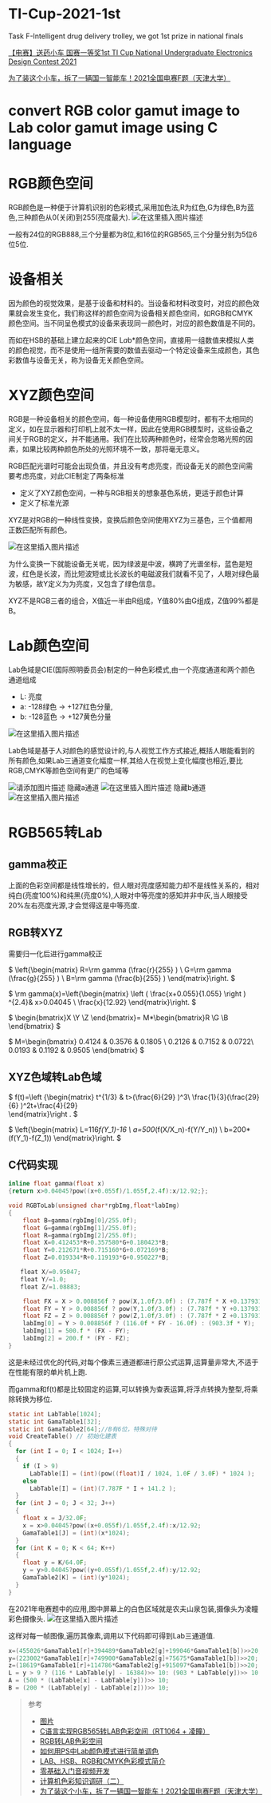 # TI-Cup-2021-1st
Task F-Intelligent drug delivery trolley, we got 1st prize in national finals 

[【电赛】送药小车 国赛一等奖1st TI Cup National Undergraduate Electronics Design Contest 2021](https://www.bilibili.com/video/BV13L411K7ex/)

[为了装这个小车，拆了一辆国一智能车！2021全国电赛F题（天津大学）](https://www.bilibili.com/video/BV1Qr4y1Y7YR)

# convert RGB color gamut image to Lab color gamut image using C language
# RGB颜色空间
RGB颜色是一种便于计算机识别的色彩模式,采用加色法,R为红色,G为绿色,B为蓝色,三种颜色从0(关闭)到255(亮度最大).
![在这里插入图片描述](https://img-blog.csdnimg.cn/b5db6cb6a3784168939aca51a79e884c.png)

一般有24位的RGB888,三个分量都为8位,和16位的RGB565,三个分量分别为5位6位5位.

# 设备相关
因为颜色的视觉效果，是基于设备和材料的。当设备和材料改变时，对应的颜色效果就会发生变化，我们称这样的颜色空间为设备相关颜色空间，如RGB和CMYK颜色空间。当不同呈色模式的设备来表现同一颜色时，对应的颜色数值是不同的。

而如在HSB的基础上建立起来的CIE L*a*b*颜色空间，直接用一组数值来模拟人类的颜色视觉，而不是使用一组所需要的数值去驱动一个特定设备来生成颜色，其色彩数值与设备无关，称为设备无关颜色空间。

# XYZ颜色空间
RGB是一种设备相关的颜色空间，每一种设备使用RGB模型时，都有不太相同的定义，如在显示器和打印机上就不太一样，因此在使用RGB模型时，这些设备之间关于RGB的定义，并不能通用。我们在比较两种颜色时，经常会忽略光照的因素，如果比较两种颜色所处的光照环境不一致，那将毫无意义。

RGB匹配光谱时可能会出现负值，并且没有考虑亮度，而设备无关的颜色空间需要考虑亮度，对此CIE制定了两条标准
- 定义了XYZ颜色空间，一种与RGB相关的想象基色系统，更适于颜色计算
- 定义了标准光源

XYZ是对RGB的一种线性变换，变换后颜色空间使用XYZ为三基色，三个值都用正数匹配所有颜色。

![在这里插入图片描述](https://img-blog.csdnimg.cn/cd593a1b708344e98800aaca3701c4db.png)

为什么变换一下就能设备无关呢，因为绿波是中波，横跨了光谱坐标，蓝色是短波，红色是长波，而比短波短或比长波长的电磁波我们就看不见了，人眼对绿色最为敏感，故Y定义为为亮度，又包含了绿色信息。

XYZ不是RGB三者的组合，X值近一半由R组成，Y值80%由G组成，Z值99%都是B。





# Lab颜色空间
Lab色域是CIE(国际照明委员会)制定的一种色彩模式,由一个亮度通道和两个颜色通道组成
- L: 亮度
- a: -128绿色 -> +127红色分量,
- b: -128蓝色 -> +127黄色分量

![在这里插入图片描述](https://img-blog.csdnimg.cn/ba73a96b541b42489da4e8a62ef1d651.png)

Lab色域是基于人对颜色的感觉设计的,与人视觉工作方式接近,概括人眼能看到的所有颜色,如果Lab三通道变化幅度一样,其给人在视觉上变化幅度也相近,要比RGB,CMYK等颜色空间有更广的色域等

![请添加图片描述](https://img-blog.csdnimg.cn/ca3fcf49703d43c88b1ba541713cd9c7.png)
隐藏a通道
![在这里插入图片描述](https://img-blog.csdnimg.cn/5f2f7a66e32a49fd8cf9934bfed7d7be.png)
隐藏b通道
![在这里插入图片描述](https://img-blog.csdnimg.cn/f063d0eb84e34576be3f273348d5b059.png)

# RGB565转Lab

## gamma校正
上面的色彩空间都是线性增长的，但人眼对亮度感知能力却不是线性关系的，相对纯白(亮度100%)和纯黑(亮度0%),人眼对中等亮度的感知并非中灰,当人眼接受20%左右亮度光源,才会觉得这是中等亮度.

## RGB转XYZ
需要归一化后进行gamma校正

$
\left\{\begin{matrix}
R=\rm gamma (\frac{r}{255} ) \\
G=\rm gamma (\frac{g}{255} )  \\
B=\rm gamma (\frac{b}{255} )
\end{matrix}\right.
$

$
\rm gamma(x)=\left\{\begin{matrix}
\left ( \frac{x+0.055}{1.055}  \right ) ^{2.4}& x>0.04045 \\
\frac{x}{12.92} 
\end{matrix}\right.
$

$
\begin{bmatrix}X \\Y \\Z
\end{bmatrix}=
M*\begin{bmatrix}R \\G \\B
\end{bmatrix}
$

$
M=\begin{bmatrix}
 0.4124 & 0.3576 & 0.1805 \\
 0.2126 & 0.7152 & 0.0722\\
 0.0193 & 0.1192 & 0.9505
\end{bmatrix}
$

## XYZ色域转Lab色域
$
f(t)=\left \{\begin{matrix}
t^{1/3} & t>(\frac{6}{29} )^3\\
\frac{1}{3}(\frac{29}{6} )^2t+\frac{4}{29}  
\end{matrix}\right .
$

$
\left\{\begin{matrix}
L=116*f(Y_1)-16 \\
a=500*(f(X/X_n)-f(Y/Y_n)) \\
b=200*(f(Y_1)-f(Z_1)) 
\end{matrix}\right.
$

## C代码实现
```C
inline float gamma(float x)
{return x>0.04045?pow((x+0.055f)/1.055f,2.4f):x/12.92;};

void RGBToLab(unsigned char*rgbImg,float*labImg)
{
    float B=gamma(rgbImg[0]/255.0f);
    float G=gamma(rgbImg[1]/255.0f);
    float R=gamma(rgbImg[2]/255.0f);
    float X=0.412453*R+0.357580*G+0.180423*B;
    float Y=0.212671*R+0.715160*G+0.072169*B;
    float Z=0.019334*R+0.119193*G+0.950227*B;

　　float X/=0.95047;
　　float Y/=1.0;
　　float Z/=1.08883;

    float FX = X > 0.008856f ? pow(X,1.0f/3.0f) : (7.787f * X +0.137931f);
    float FY = Y > 0.008856f ? pow(Y,1.0f/3.0f) : (7.787f * Y +0.137931f);
    float FZ = Z > 0.008856f ? pow(Z,1.0f/3.0f) : (7.787f * Z +0.137931f);
    labImg[0] = Y > 0.008856f ? (116.0f * FY - 16.0f) : (903.3f * Y);
    labImg[1] = 500.f * (FX - FY);
    labImg[2] = 200.f * (FY - FZ);
}
```
这是未经过优化的代码,对每个像素三通道都进行原公式运算,运算量非常大,不适于在性能有限的单片机上跑.

而gamma和f(t)都是比较固定的运算,可以转换为查表运算,将浮点转换为整型,将乘除转换为移位.
```C
static int LabTable[1024];
static int GamaTable1[32];
static int GamaTable2[64];//B有6位，特殊对待
void CreateTable() // 初始化建表
{
  for (int I = 0; I < 1024; I++)
  {
    if (I > 9)
      LabTable[I] = (int)(pow((float)I / 1024, 1.0F / 3.0F) * 1024 );
    else
      LabTable[I] = (int)(7.787F * I + 141.2 );
  }
  for (int J = 0; J < 32; J++)
  {
    float x = J/32.0F;
    x = x>0.04045?pow((x+0.055f)/1.055f,2.4f):x/12.92;
    GamaTable1[J] = (int)(x*1024);
  }
  for (int K = 0; K < 64; K++)
  {
    float y = K/64.0F;
    y = y>0.04045?pow((y+0.055f)/1.055f,2.4f):y/12.92;
    GamaTable2[K] = (int)(y*1024);
  }
}
```

在2021年电赛题中的应用,图中屏幕上的白色区域就是农夫山泉包装,摄像头为凌瞳彩色摄像头.
![在这里插入图片描述](https://img-blog.csdnimg.cn/b9472936f7894eecb2db6781945db68b.png)


这样对每一帧图像,遍历其像素,调用以下代码即可得到Lab三通道值.
```C
x=(455026*GamaTable1[r]+394489*GamaTable2[g]+199046*GamaTable1[b])>>20;
y=(223002*GamaTable1[r]+749900*GamaTable2[g]+75675*GamaTable1[b])>>20;
z=(18619*GamaTable1[r]+114786*GamaTable2[g]+915097*GamaTable1[b])>>20;
L = y > 9 ? (116 * LabTable[y] - 16384)>> 10: (903 * LabTable[y])>> 10;
A = (500 * (LabTable[x] - LabTable[y]))>> 10;
B = (200 * (LabTable[y] - LabTable[z]))>> 10;
```


> 参考
> - [图片](http://k.sina.com.cn/article_5194219036_135997e1c00100649v.html?display=0&retcode=0)
> - [C语言实现RGB565转LAB色彩空间（RT1064 + 凌瞳）](https://blog.csdn.net/weixin_44349732/article/details/104062757)
> - [RGB转LAB色彩空间](https://www.cnblogs.com/hrlnw/p/4126017.html)
> - [如何用PS中Lab颜色模式进行简单调色](https://zhuanlan.zhihu.com/p/87324864)
> - [LAB、HSB、RGB和CMYK色彩模式简介](https://blog.csdn.net/qq_26654881/article/details/52442887)
> - [零基础入门音视频开发](https://blog.csdn.net/u011399342/category_7463440.html)
> - [计算机色彩知识调研（二）](https://blog.csdn.net/Jacky_chenjp/article/details/83116976)
> - [为了装这个小车，拆了一辆国一智能车！2021全国电赛F题（天津大学）](https://www.bilibili.com/video/BV1Qr4y1Y7YR?spm_id_from=444.41.0.0)
